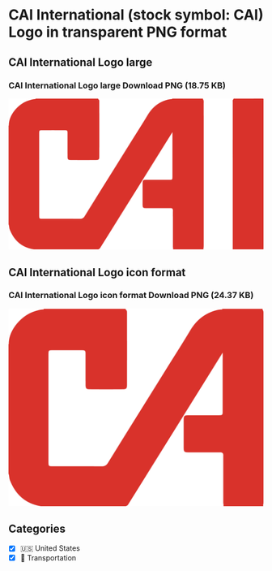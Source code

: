 # CAI International (stock symbol: CAI) Logo in transparent PNG format

## CAI International Logo large

### CAI International Logo large Download PNG (18.75 KB)

![CAI International Logo large Download PNG (18.75 KB)](/img/orig/CAI_BIG-8bb68378.png)

## CAI International Logo icon format

### CAI International Logo icon format Download PNG (24.37 KB)

![CAI International Logo icon format Download PNG (24.37 KB)](/img/orig/CAI-853906cd.png)



## Categories
- [x] 🇺🇸 United States
- [x] 🚚 Transportation
